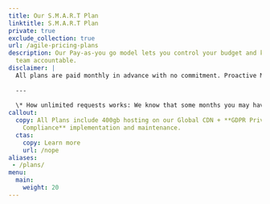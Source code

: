 ```yaml
---
title: Our S.M.A.R.T Plan
linktitle: S.M.A.R.T Plan
private: true
exclude_collection: true
url: /agile-pricing-plans
description: Our Pay-as-you go model lets you control your budget and keeps our
  team accountable.
disclaimer: | 
  All plans are paid monthly in advance with no commitment. Proactive Management and Ongoing Care plans are for existing or migration customers only.
  
  ---
  
  \* How unlimited requests works: We know that some months you may have more requests than others, so instead of you worrying about cost, we approach the work as "smoothing out" over a period of time. If the average amount of time is significantly more than planned, we will speak to you about either a higher plan or spreading the work out over time.
callout:
  copy: All Plans include 400gb hosting on our Global CDN + **GDPR Privacy
    Compliance** implementation and maintenance.
  ctas:
    copy: Learn more
    url: /nope
aliases:
 - /plans/
menu:
  main: 
    weight: 20
---
```

